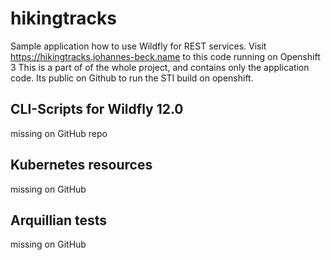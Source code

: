 # hikingtracks

Sample application how to use Wildfly for REST services. 
Visit https://hikingtracks.johannes-beck.name to this code running on Openshift 3
This is a part of of the whole project, and contains only the application code.
Its public on Github to run the STI build on openshift.

## CLI-Scripts for Wildfly 12.0

missing on GitHub repo

## Kubernetes resources

missing on GitHub

## Arquillian tests

missing on GitHub
